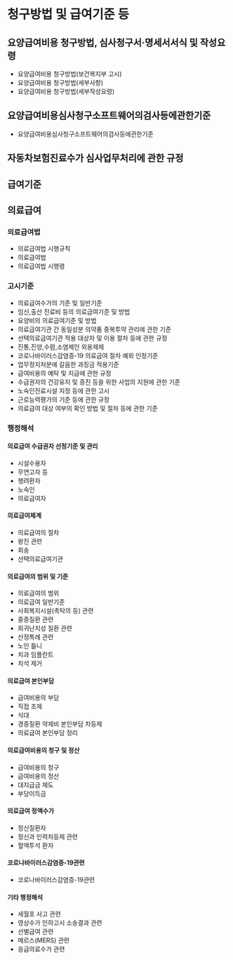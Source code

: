 # 청구방법 및 급여기준 등

## 요양급여비용 청구방법, 심사청구서·명세서서식 및 작성요령

* 요양급여비용 청구방법(보건복지부 고시)
* 요양급여비용 청구방법(세부사항)
* 요양급여비용 청구방법(세부작성요령)

## 요양급여비용심사청구소프트웨어의검사등에관한기준

* 요양급여비용심사청구소프트웨어의검사등에관한기준

## 자동차보험진료수가 심사업무처리에 관한 규정

## 급여기준

## 의료급여

### 의료급여법

* 의료급여법 시행규칙
* 의료급여법
* 의료급여법 시행령

### 고시기준

* 의료급여수가의 기준 및 일반기준
* 임신,출산 진료비 등의 의료급여기준 및 방법
* 요양비의 의료급여기준 및 방법
* 의료급여기관 간 동일성분 의약품 중복투약 관리에 관한 기준
* 선택의료급여기관 적용 대상자 및 이용 절차 등에 관한 규정
* 진통,진양,수렴,소염제인 외용제제
* 코로나바이러스감염증-19 의료급여 절차 예외 인정기준
* 업무정지처분에 갈음한 과징금 적용기준
* 급여비용의 예탁 및 지급에 관한 규정
* 수급권자의 건강유지 및 증진 등을 위한 사업의 지원에 관한 기준
* 노숙인진료시설 지정 등에 관한 고시
* 근로능력평가의 기준 등에 관한 규정
* 의료급여 대상 여부의 확인 방법 및 절차 등에 관한 기준

### 행정해석

#### 의료급여 수급권자 선정기준 및 관리

* 시설수용자
* 무연고자 등
* 행려환자
* 노숙인
* 의료급여자

#### 의료급여체계

* 의료급여의 절차
* 왕진 관련
* 회송
* 선택의료급여기관

#### 의료급여의 범위 및 기준

* 의료급여의 범위
* 의료급여 일반기준
* 사회복지시설(촉탁의 등) 관련
* 중증질환 관련
* 희귀난치성 질환 관련
* 산정특례 관련
* 노인 틀니
* 치과 임플란트
* 치석 제거

#### 의료급여 본인부담

* 급여비용의 부담
* 직접 조제
* 식대
* 경증질환 약제비 본인부담 차등제
* 의료급여 본인부담 정리

#### 의료급여비용의 청구 및 정산

* 급여비용의 청구
* 급여비용의 정산
* 대지급금 제도
* 부당이득금

#### 의료급여 정액수가

* 정신질환자
* 정신과 인력차등제 관련
* 혈액투석 환자

#### 코로나바이러스감염증-19관련

* 코로나바이러스감염증-19관련

#### 기타 행정해석

* 세월호 사고 관련
* 영상수가 인하고시 소송결과 관련
* 선별급여 관련
* 메르스(MERS) 관련
* 응급의료수가 관련
